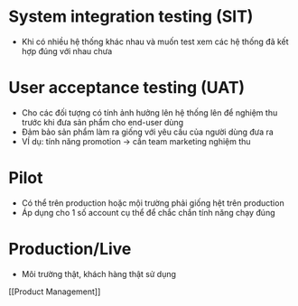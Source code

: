# System integration testing (SIT)
- Khi có nhiều hệ thống khác nhau và muốn test xem các hệ thống đã kết hợp đúng với nhau chưa
# User acceptance testing (UAT)
- Cho các đối tượng có tính ảnh hưởng lên hệ thống lên để nghiệm thu trước khi đưa sản phẩm cho end-user dùng
- Đảm bảo sản phẩm làm ra giống với yêu cầu của người dùng đưa ra
- VÍ dụ: tính năng promotion -> cần team marketing nghiệm thu
# Pilot
- Có thể trên production hoặc mội trường phải giống hệt trên production
- Áp dụng cho 1 số account cụ thể để chắc chắn tính năng chạy đúng
# Production/Live
- Môi trường thật, khách hàng thật sử dụng


[[Product Management]]
